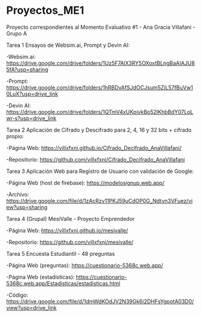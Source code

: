 # Proyectos_ME1
Proyecto correspondientes al Momento Evaluativo #1 - Ana Gracia Villafani - Grupo A 

Tarea 1 Ensayos de Websim.ai, Prompt y Devin AI:

-Websim.ai: https://drive.google.com/drive/folders/1Uz5F7AlX3RY5OXoxtBLngBaAIAJU85fA?usp=sharing

-Prompt: https://drive.google.com/drive/folders/1hRBDvAfSJdOCJsum5ZjL57fBuVw10LuX?usp=drive_link

-Devin AI: https://drive.google.com/drive/folders/1QTmV4xUKpivkBo52IKhbBdY07LoLwr-s?usp=drive_link

Tarea 2 Aplicación de Cifrado y Descifrado para 2, 4, 16 y 32 bits + cifrado propio:

-Página Web: https://villxfxni.github.io/Cifrado_Decifrado_AnaVillafani/

-Repositorio: https://github.com/villxfxni/Cifrado_Decifrado_AnaVillafani

Tarea 3 Aplicación Web para Registro de Usuario con validación de Google:

-Página Web (host de firebase): https://modelosignup.web.app/

-Archivo: https://drive.google.com/file/d/1zAcRzv11PKJ59uCdOP0G_Ndtvn3VFuez/view?usp=sharing

Tarea 4 (Grupal) MesiValle - Proyecto Emprendedor

-Página Web: https://villxfxni.github.io/mesivalle/

-Repositorio: https://github.com/villxfxni/mesivalle/

Tarea 5 Encuesta Estudiantil - 48 preguntas

-Página Web (preguntas): https://cuestionario-5368c.web.app/

-Página Web (estadísticas): https://cuestionario-5368c.web.app/Estadisticas/estadisticas.html

-Código: https://drive.google.com/file/d/1dmWdKOdJV2N39Gk6i2DHFsYgpotA03D0/view?usp=drive_link

